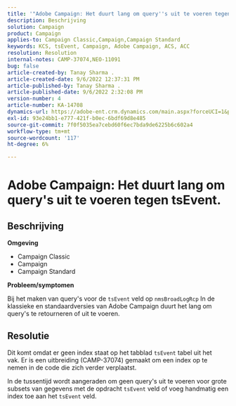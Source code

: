 ```yaml
---
title: '"Adobe Campaign: Het duurt lang om query''s uit te voeren tegen tsEvent.'''
description: Beschrijving
solution: Campaign
product: Campaign
applies-to: Campaign Classic,Campaign,Campaign Standard
keywords: KCS, tsEvent, Campaign, Adobe Campaign, ACS, ACC
resolution: Resolution
internal-notes: CAMP-37074,NEO-11091
bug: false
article-created-by: Tanay Sharma .
article-created-date: 9/6/2022 12:37:31 PM
article-published-by: Tanay Sharma .
article-published-date: 9/6/2022 2:32:08 PM
version-number: 4
article-number: KA-14708
dynamics-url: https://adobe-ent.crm.dynamics.com/main.aspx?forceUCI=1&pagetype=entityrecord&etn=knowledgearticle&id=a03690ab-e02d-ed11-9db1-002248086735
exl-id: 93e24bb1-e777-421f-b0ec-6bdf69d8e485
source-git-commit: 7f0f5035ea7cebd60f6ec7bda9de6225b6c602a4
workflow-type: tm+mt
source-wordcount: '117'
ht-degree: 6%

---
```


# Adobe Campaign: Het duurt lang om query&#39;s uit te voeren tegen tsEvent.

## Beschrijving


<b>Omgeving</b>

- Campaign Classic
- Campaign
- Campaign Standard




<b>Probleem/symptomen</b>

Bij het maken van query&#39;s voor de `tsEvent` veld op `nmsBroadLogRcp` In de klassieke en standaardversies van Adobe Campaign duurt het lang om query&#39;s te retourneren of uit te voeren.


## Resolutie


Dit komt omdat er geen index staat op het tabblad `tsEvent` tabel uit het vak. Er is een uitbreiding (CAMP-37074) gemaakt om een index op te nemen in de code die zich verder verplaatst.

In de tussentijd wordt aangeraden om geen query&#39;s uit te voeren voor grote subsets van gegevens met de opdracht `tsEvent` veld of voeg handmatig een index toe aan het `tsEvent` veld.
